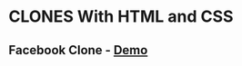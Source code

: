 # CLONES With HTML and CSS

## Facebook Clone - <a href="https://somanath-goudar.github.io/html-css-projects/facebook-clone/">Demo</a>
